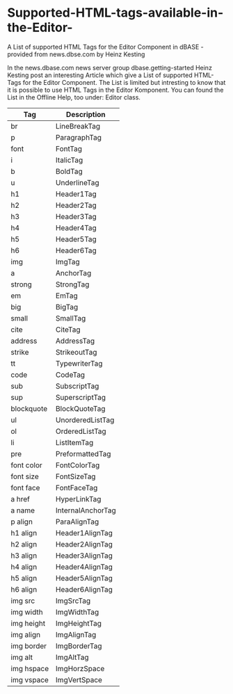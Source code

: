 # Supported-HTML-tags-available-in-the-Editor-
A List of supported HTML Tags for the Editor Component in dBASE - provided from news.dbse.com by Heinz Kesting

In the news.dbase.com news server group dbase.getting-started Heinz Kesting post an interesting Article which give a List of supported HTML-Tags for the Editor Component.
The List is limited but intresting to know that it is possible to use HTML Tags in the Editor Komponent.
You can found the List in the Offline Help, too under: Editor class.

Tag         | Description
------------|------------------
br          | LineBreakTag
p           | ParagraphTag
font        | FontTag
i           | ItalicTag
b           | BoldTag
u           | UnderlineTag
h1          | Header1Tag
h2          | Header2Tag
h3          | Header3Tag
h4          | Header4Tag
h5          | Header5Tag
h6          | Header6Tag
img         | ImgTag
a           | AnchorTag
strong      | StrongTag
em          | EmTag
big         | BigTag
small       | SmallTag
cite        | CiteTag
address     | AddressTag
strike      | StrikeoutTag
tt          | TypewriterTag
code        | CodeTag
sub         | SubscriptTag
sup         | SuperscriptTag
blockquote  | BlockQuoteTag
ul          | UnorderedListTag
ol          | OrderedListTag
li          | ListItemTag
pre         | PreformattedTag
font color  | FontColorTag
font size   | FontSizeTag
font face   | FontFaceTag
a href      | HyperLinkTag
a name      | InternalAnchorTag
p align     | ParaAlignTag
h1 align    | Header1AlignTag
h2 align    | Header2AlignTag
h3 align    | Header3AlignTag
h4 align    | Header4AlignTag
h5 align    | Header5AlignTag
h6 align    | Header6AlignTag
img src     | ImgSrcTag
img width   | ImgWidthTag
img height  | ImgHeightTag
img align   | ImgAlignTag
img border  | ImgBorderTag
img alt     | ImgAltTag
img hspace  | ImgHorzSpace
img vspace  | ImgVertSpace

